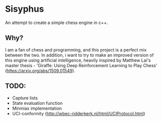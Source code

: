 # Sisyphus
An attempt to create a simple chess engine in c++.

## Why?
I am a fan of chess and programming, and this project is a perfect mix between the two. 
In addition, i want to try to make an improved version of this engine using artificial intelligence, heavily inspired by Matthew Lai's master thesis - 
'Giraffe: Using Deep Reinforcement Learning to Play Chess' (https://arxiv.org/abs/1509.01549).

## TODO:
- Capture lists
- State evaluation function
- Minmiax implementation
- UCI-conformity (http://wbec-ridderkerk.nl/html/UCIProtocol.html)
